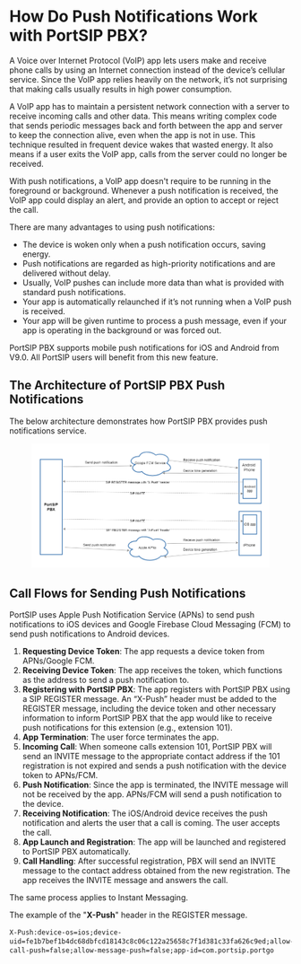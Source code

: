 # How Do Push Notifications Work with PortSIP PBX?

A Voice over Internet Protocol (VoIP) app lets users make and receive phone calls by using an Internet connection instead of the device’s cellular service. Since the VoIP app relies heavily on the network, it’s not surprising that making calls usually results in high power consumption.

A VoIP app has to maintain a persistent network connection with a server to receive incoming calls and other data. This means writing complex code that sends periodic messages back and forth between the app and server to keep the connection alive, even when the app is not in use. This technique resulted in frequent device wakes that wasted energy. It also means if a user exits the VoIP app, calls from the server could no longer be received.

With push notifications, a VoIP app doesn't require to be running in the foreground or background. Whenever a push notification is received, the VoIP app could display an alert, and provide an option to accept or reject the call.

There are many advantages to using push notifications:

* The device is woken only when a push notification occurs, saving energy.
* Push notifications are regarded as high-priority notifications and are delivered without delay.
* Usually, VoIP pushes can include more data than what is provided with standard push notifications.
* Your app is automatically relaunched if it’s not running when a VoIP push is received.
* Your app will be given runtime to process a push message, even if your app is operating in the background or was forced out.

PortSIP PBX supports mobile push notifications for iOS and Android from V9.0. All PortSIP users will benefit from this new feature.

## **The Architecture of PortSIP PBX Push Notifications**

The below architecture demonstrates how PortSIP PBX provides push notifications service.

<figure><img src="../../.gitbook/assets/pbx_16_push_arch.png" alt=""><figcaption></figcaption></figure>

## **Call Flows for Sending Push Notifications**

PortSIP uses Apple Push Notification Service (APNs) to send push notifications to iOS devices and Google Firebase Cloud Messaging (FCM) to send push notifications to Android devices.

1. **Requesting Device Token**: The app requests a device token from APNs/Google FCM.
2. **Receiving Device Token**: The app receives the token, which functions as the address to send a push notification to.
3. **Registering with PortSIP PBX**: The app registers with PortSIP PBX using a SIP REGISTER message. An “X-Push” header must be added to the REGISTER message, including the device token and other necessary information to inform PortSIP PBX that the app would like to receive push notifications for this extension (e.g., extension 101).
4. **App Termination**: The user force terminates the app.
5. **Incoming Call**: When someone calls extension 101, PortSIP PBX will send an INVITE message to the appropriate contact address if the 101 registration is not expired and sends a push notification with the device token to APNs/FCM.
6. **Push Notification**: Since the app is terminated, the INVITE message will not be received by the app. APNs/FCM will send a push notification to the device.
7. **Receiving Notification**: The iOS/Android device receives the push notification and alerts the user that a call is coming. The user accepts the call.
8. **App Launch and Registration**: The app will be launched and registered to PortSIP PBX automatically.
9. **Call Handling**: After successful registration, PBX will send an INVITE message to the contact address obtained from the new registration. The app receives the INVITE message and answers the call.

The same process applies to Instant Messaging.

The example of the "**X-Push**" header in the REGISTER message.

```
X-Push:device-os=ios;device-uid=fe1b7bef1b4dc68dbfcd18143c8c06c122a25658c7f1d381c33fa626c9ed;allow-call-push=false;allow-message-push=false;app-id=com.portsip.portgo
```



